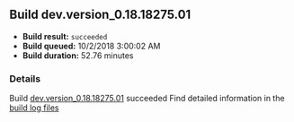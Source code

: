 ## Build dev.version_0.18.18275.01
- **Build result:** `succeeded`
- **Build queued:** 10/2/2018 3:00:02 AM
- **Build duration:** 52.76 minutes
### Details
Build [dev.version_0.18.18275.01](https://winappstudio.visualstudio.com/web/build.aspx?pcguid=a4ef43be-68ce-4195-a619-079b4d9834c2&builduri=vstfs%3a%2f%2f%2fBuild%2fBuild%2f26346) succeeded
Find detailed information in the [build log files](https://uwpctdiags.blob.core.windows.net/buildlogs/dev.version_0.18.18275.01_logs.zip)
